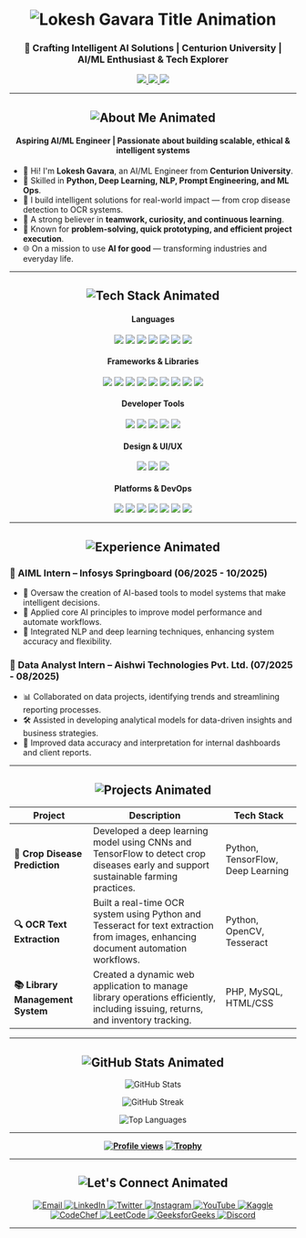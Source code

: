 <h1 align="center">
  <img src="https://readme-typing-svg.herokuapp.com?font=Fira+Code:wght@900&size=30&duration=3000&pause=1500&color=FF5722&center=true&vCenter=true&multiline=false&width=1000&lines=Hey+%F0%9F%91%8B+I'm+Lokesh+Gavara!;AI%2FML+Engineer+%7C+Python+%7C+Prompt+Engineering+%7C+Deep+Learning" alt="Lokesh Gavara Title Animation">
</h1>

<h3 align="center"><strong>🚀 Crafting Intelligent AI Solutions | Centurion University | AI/ML Enthusiast & Tech Explorer</strong></h3>

<p align="center">
  <a href="mailto:lokeshgavara5@gmail.com">
    <img src="https://img.shields.io/badge/Email-D14836?style=for-the-badge&logo=gmail&logoColor=white" />
  </a>
  <a href="https://www.linkedin.com/in/lokeshgavara5/">
    <img src="https://img.shields.io/badge/LinkedIn-blue?style=for-the-badge&logo=linkedin&logoColor=white" />
  </a>
  <a href="https://github.com/lokeshgavara1">
    <img src="https://img.shields.io/badge/GitHub-100000?style=for-the-badge&logo=github&logoColor=white" />
  </a>
</p>

---

<h2 align="center">
  <img src="https://readme-typing-svg.herokuapp.com?font=Fira+Code&size=24&duration=3000&pause=1000&color=22D3EE&center=true&vCenter=true&multiline=false&width=500&lines=%F0%9F%91%8B+About+Me" alt="About Me Animated">
</h2>

<h4 align="center"><strong>Aspiring AI/ML Engineer | Passionate about building scalable, ethical & intelligent systems</strong></h4>

<ul>
  <li>👋 Hi! I'm <strong>Lokesh Gavara</strong>, an AI/ML Engineer from <strong>Centurion University</strong>.</li>
  <li>🧠 Skilled in <strong>Python, Deep Learning, NLP, Prompt Engineering, and ML Ops</strong>.</li>
  <li>🚀 I build intelligent solutions for real-world impact — from crop disease detection to OCR systems.</li>
  <li>🤝 A strong believer in <strong>teamwork, curiosity, and continuous learning</strong>.</li>
  <li>🎯 Known for <strong>problem-solving, quick prototyping, and efficient project execution</strong>.</li>
  <li>🌐 On a mission to use <strong>AI for good</strong> — transforming industries and everyday life.</li>
</ul>

---



<h2 align="center">
  <img src="https://readme-typing-svg.herokuapp.com?font=Fira+Code&size=25&duration=3000&pause=1000&color=22D3EE&center=true&vCenter=true&multiline=false&width=700&lines=%F0%9F%94%A7+Tech+Stack+%26+Tools" alt="Tech Stack Animated">
</h2>

<h4 align="center"><strong>Languages</strong></h4>
<p align="center">
  <img src="https://img.shields.io/badge/Python-3670A0?style=for-the-badge&logo=python&logoColor=white"/>
  <img src="https://img.shields.io/badge/Java-ED8B00?style=for-the-badge&logo=java&logoColor=white"/>
  <img src="https://img.shields.io/badge/C-00599C?style=for-the-badge&logo=c&logoColor=white"/>
  <img src="https://img.shields.io/badge/JavaScript-F7DF1E?style=for-the-badge&logo=javascript&logoColor=black"/>
  <img src="https://img.shields.io/badge/HTML5-E34F26?style=for-the-badge&logo=html5&logoColor=white"/>
  <img src="https://img.shields.io/badge/CSS3-1572B6?style=for-the-badge&logo=css3&logoColor=white"/>
  <img src="https://img.shields.io/badge/PHP-777BB4?style=for-the-badge&logo=php&logoColor=white"/>
</p>

<h4 align="center"><strong>Frameworks & Libraries</strong></h4>
<p align="center">
  <img src="https://img.shields.io/badge/TensorFlow-FF6F00?style=for-the-badge&logo=tensorflow&logoColor=white"/>
  <img src="https://img.shields.io/badge/PyTorch-EE4C2C?style=for-the-badge&logo=pytorch&logoColor=white"/>
  <img src="https://img.shields.io/badge/Scikit--Learn-F7931E?style=for-the-badge&logo=scikit-learn&logoColor=white"/>
  <img src="https://img.shields.io/badge/OpenCV-5C3EE8?style=for-the-badge&logo=opencv&logoColor=white"/>
  <img src="https://img.shields.io/badge/Pandas-150458?style=for-the-badge&logo=pandas&logoColor=white"/>
  <img src="https://img.shields.io/badge/NumPy-013243?style=for-the-badge&logo=numpy&logoColor=white"/>
  <img src="https://img.shields.io/badge/React-61DAFB?style=for-the-badge&logo=react&logoColor=black"/>
  <img src="https://img.shields.io/badge/Spring-6DB33F?style=for-the-badge&logo=spring&logoColor=white"/>
  <img src="https://img.shields.io/badge/Express.js-000000?style=for-the-badge&logo=express&logoColor=white"/>
</p>

<h4 align="center"><strong>Developer Tools</strong></h4>
<p align="center">
  <img src="https://img.shields.io/badge/Postman-FF6C37?style=for-the-badge&logo=postman&logoColor=white"/>
  <img src="https://img.shields.io/badge/Git-F05032?style=for-the-badge&logo=git&logoColor=white"/>
  <img src="https://img.shields.io/badge/GitHub-181717?style=for-the-badge&logo=github&logoColor=white"/>
  <img src="https://img.shields.io/badge/VS%20Code-007ACC?style=for-the-badge&logo=visual-studio-code&logoColor=white"/>
  <img src="https://img.shields.io/badge/Arduino-00979D?style=for-the-badge&logo=arduino&logoColor=white"/>
</p>

<h4 align="center"><strong>Design & UI/UX</strong></h4>
<p align="center">
  <img src="https://img.shields.io/badge/Adobe%20Photoshop-31A8FF?style=for-the-badge&logo=adobe-photoshop&logoColor=white"/>
  <img src="https://img.shields.io/badge/Figma-F24E1E?style=for-the-badge&logo=figma&logoColor=white"/>
  <img src="https://img.shields.io/badge/TailwindCSS-06B6D4?style=for-the-badge&logo=tailwind-css&logoColor=white"/>
</p>

<h4 align="center"><strong>Platforms & DevOps</strong></h4>
<p align="center">
  <img src="https://img.shields.io/badge/AWS-232F3E?style=for-the-badge&logo=amazon-aws&logoColor=white"/>
  <img src="https://img.shields.io/badge/Docker-2496ED?style=for-the-badge&logo=docker&logoColor=white"/>
  <img src="https://img.shields.io/badge/Linux-FCC624?style=for-the-badge&logo=linux&logoColor=black"/>
  <img src="https://img.shields.io/badge/MySQL-4479A1?style=for-the-badge&logo=mysql&logoColor=white"/>
  <img src="https://img.shields.io/badge/MongoDB-47A248?style=for-the-badge&logo=mongodb&logoColor=white"/>
  <img src="https://img.shields.io/badge/Oracle-F80000?style=for-the-badge&logo=oracle&logoColor=white"/>
  <img src="https://img.shields.io/badge/Microsoft%20SQL%20Server-CC2927?style=for-the-badge&logo=microsoft-sql-server&logoColor=white"/>
</p>

---

<h2 align="center">
  <img src="https://readme-typing-svg.herokuapp.com?font=Fira+Code&size=25&duration=3000&pause=1000&color=22D3EE&center=true&vCenter=true&multiline=false&width=700&lines=%F0%9F%92%BC+Experience" alt="Experience Animated">
</h2>

### 📌 AIML Intern – Infosys Springboard (06/2025 - 10/2025)

- 🧠 Oversaw the creation of AI-based tools to model systems that make intelligent decisions.
- 🤖 Applied core AI principles to improve model performance and automate workflows.
- 💬 Integrated NLP and deep learning techniques, enhancing system accuracy and flexibility.

### 📌 Data Analyst Intern – Aishwi Technologies Pvt. Ltd. (07/2025 - 08/2025)

- 📊 Collaborated on data projects, identifying trends and streamlining reporting processes.
- 🛠️ Assisted in developing analytical models for data-driven insights and business strategies.
- 🚀 Improved data accuracy and interpretation for internal dashboards and client reports.

---

<h2 align="center">
  <img src="https://readme-typing-svg.herokuapp.com?font=Fira+Code&size=25&duration=3000&pause=1000&color=22D3EE&center=true&vCenter=true&multiline=false&width=700&lines=%F0%9F%93%9A+Featured+Projects" alt="Projects Animated">
</h2>

<table align="center">
  <thead>
    <tr>
      <th><strong>Project</strong></th>
      <th><strong>Description</strong></th>
      <th><strong>Tech Stack</strong></th>
    </tr>
  </thead>
  <tbody>
    <tr>
      <td><strong>🌾 Crop Disease Prediction</strong></td>
      <td>Developed a deep learning model using CNNs and TensorFlow to detect crop diseases early and support sustainable farming practices.</td>
      <td>Python, TensorFlow, Deep Learning</td>
    </tr>
    <tr>
      <td><strong>🔍 OCR Text Extraction</strong></td>
      <td>Built a real-time OCR system using Python and Tesseract for text extraction from images, enhancing document automation workflows.</td>
      <td>Python, OpenCV, Tesseract</td>
    </tr>
    <tr>
      <td><strong>📚 Library Management System</strong></td>
      <td>Created a dynamic web application to manage library operations efficiently, including issuing, returns, and inventory tracking.</td>
      <td>PHP, MySQL, HTML/CSS</td>
    </tr>
  </tbody>
</table>

---

<h2 align="center">
  <img src="https://readme-typing-svg.herokuapp.com?font=Fira+Code&size=25&duration=3000&pause=1000&color=22D3EE&center=true&vCenter=true&multiline=false&width=700&lines=%F0%9F%93%8A+GitHub+Stats" alt="GitHub Stats Animated">
</h2>

<p align="center">
  <img src="https://github-readme-stats.vercel.app/api?username=lokeshgavara1&show_icons=true&theme=tokyonight" alt="GitHub Stats" />
</p>

<p align="center">
  <img src="https://github-readme-streak-stats.herokuapp.com/?user=lokeshgavara1&theme=tokyonight" alt="GitHub Streak" />
</p>

<p align="center">
  <img src="https://github-readme-stats.vercel.app/api/top-langs/?username=lokeshgavara1&layout=compact&theme=tokyonight" alt="Top Languages" />
</p>

---


<p align="center"><strong>
  <a href="https://github.com/lokeshgavara1"><img src="https://komarev.com/ghpvc/?username=lokeshgavara1&label=Profile%20views&color=0e75b6&style=flat" alt="Profile views"></a>
  <a href="https://github.com/ryo-ma/github-profile-trophy"><img src="https://github-profile-trophy.vercel.app/?username=lokeshgavara1" alt="Trophy"></a>
</strong></p>

---

<h2 align="center">
  <img src="https://readme-typing-svg.herokuapp.com?font=Fira+Code&size=25&duration=3000&pause=1000&color=22D3EE&center=true&vCenter=true&multiline=false&width=700&lines=%F0%9F%91%AB+Let's+Connect!" alt="Let's Connect Animated">
</h2>

<p align="center">
  <a href="mailto:lokeshgavara5@gmail.com" target="_blank">
    <img src="https://img.shields.io/badge/Gmail-D14836?style=for-the-badge&logo=gmail&logoColor=white" alt="Email"/>
  </a>
  <a href="https://www.linkedin.com/in/lokeshgavara5/" target="_blank">
    <img src="https://img.shields.io/badge/LinkedIn-0077B5?style=for-the-badge&logo=linkedin&logoColor=white" alt="LinkedIn"/>
  </a>
  <a href="https://twitter.com/lokeshgavara22" target="_blank">
    <img src="https://img.shields.io/badge/Twitter-1DA1F2?style=for-the-badge&logo=twitter&logoColor=white" alt="Twitter"/>
  </a>
  <a href="https://instagram.com/canvadesigns22" target="_blank">
    <img src="https://img.shields.io/badge/Instagram-E4405F?style=for-the-badge&logo=instagram&logoColor=white" alt="Instagram"/>
  </a>
  <a href="https://www.youtube.com/c/@gavaralokesh1735" target="_blank">
    <img src="https://img.shields.io/badge/YouTube-FF0000?style=for-the-badge&logo=youtube&logoColor=white" alt="YouTube"/>
  </a>
  <a href="https://kaggle.com/gavaralokesh" target="_blank">
    <img src="https://img.shields.io/badge/Kaggle-20BEFF?style=for-the-badge&logo=kaggle&logoColor=white" alt="Kaggle"/>
  </a>
  <a href="https://www.codechef.com/users/lokeshgavara" target="_blank">
    <img src="https://img.shields.io/badge/CodeChef-5B4638?style=for-the-badge&logo=codechef&logoColor=white" alt="CodeChef"/>
  </a>
  <a href="https://www.leetcode.com/lokeshgavara" target="_blank">
    <img src="https://img.shields.io/badge/LeetCode-FFA116?style=for-the-badge&logo=leetcode&logoColor=white" alt="LeetCode"/>
  </a>
  <a href="https://auth.geeksforgeeks.org/user/lokeshgavara" target="_blank">
    <img src="https://img.shields.io/badge/GeeksforGeeks-0F9D58?style=for-the-badge&logo=geeksforgeeks&logoColor=white" alt="GeeksforGeeks"/>
  </a>
  <a href="https://discord.gg/lokesh015739" target="_blank">
    <img src="https://img.shields.io/badge/Discord-5865F2?style=for-the-badge&logo=discord&logoColor=white" alt="Discord"/>
  </a>
</p>

---







